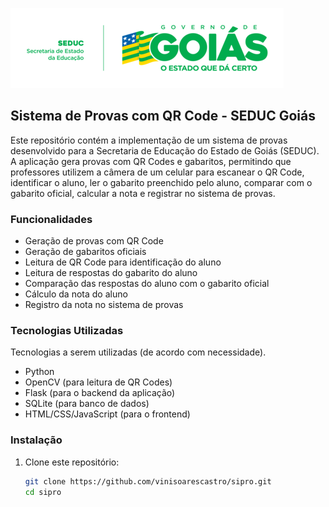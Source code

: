 ![seduc](/img/logo-seduc-128px.png)

## Sistema de Provas com QR Code - SEDUC Goiás

Este repositório contém a implementação de um sistema de provas desenvolvido para a Secretaria de Educação do Estado de Goiás (SEDUC). A aplicação gera provas com QR Codes e gabaritos, permitindo que professores utilizem a câmera de um celular para escanear o QR Code, identificar o aluno, ler o gabarito preenchido pelo aluno, comparar com o gabarito oficial, calcular a nota e registrar no sistema de provas.

### Funcionalidades

- Geração de provas com QR Code
- Geração de gabaritos oficiais
- Leitura de QR Code para identificação do aluno
- Leitura de respostas do gabarito do aluno
- Comparação das respostas do aluno com o gabarito oficial
- Cálculo da nota do aluno
- Registro da nota no sistema de provas

### Tecnologias Utilizadas
Tecnologias a serem utilizadas (de acordo com necessidade).

- Python
- OpenCV (para leitura de QR Codes)
- Flask (para o backend da aplicação)
- SQLite (para banco de dados)
- HTML/CSS/JavaScript (para o frontend)

### Instalação

1. Clone este repositório:

   ```sh
   git clone https://github.com/vinisoarescastro/sipro.git
   cd sipro
